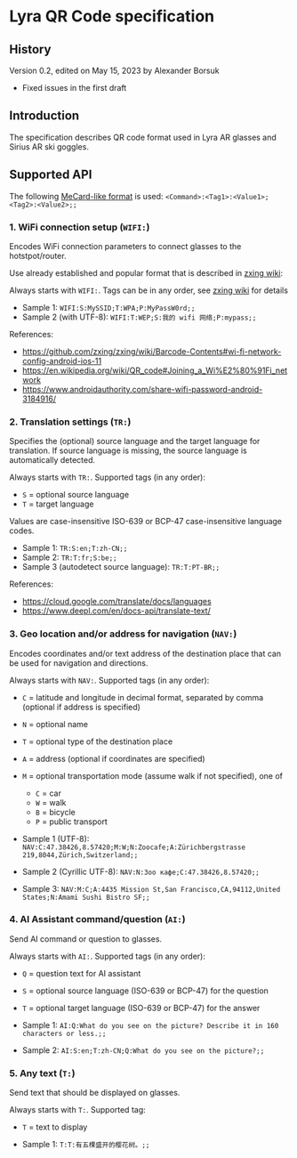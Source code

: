 # Lyra QR Code specification

## History
Version 0.2, edited on May 15, 2023 by Alexander Borsuk
- Fixed issues in the first draft

## Introduction

The specification describes QR code format used in Lyra AR glasses and Sirius AR ski goggles.

## Supported API

The following [MeCard-like format](https://en.wikipedia.org/wiki/MeCard_(QR_code)) is used:
`<Command>:<Tag1>:<Value1>;<Tag2>:<Value2>;;`

### 1. WiFi connection setup (`WIFI:`)

Encodes WiFi connection parameters to connect glasses to the hotstpot/router.

Use already established and popular format that is described in [zxing wiki][]:

Always starts with `WIFI:`. Tags can be in any order, see [zxing wiki][] for details
- Sample 1: `WIFI:S:MySSID;T:WPA;P:MyPassW0rd;;`
- Sample 2 (with UTF-8): `WIFI:T:WEP;S:我的 wifi 网络;P:mypass;;`

References:
- https://github.com/zxing/zxing/wiki/Barcode-Contents#wi-fi-network-config-android-ios-11
- https://en.wikipedia.org/wiki/QR_code#Joining_a_Wi%E2%80%91Fi_network
- https://www.androidauthority.com/share-wifi-password-android-3184916/

### 2. Translation settings (`TR:`)

Specifies the (optional) source language and the target language for translation. If source language is missing, the source language is automatically detected.

Always starts with `TR:`. Supported tags (in any order):
- `S` = optional source language
- `T` = target language

Values are case-insensitive ISO-639 or BCP-47 case-insensitive language codes.

- Sample 1: `TR:S:en;T:zh-CN;;`
- Sample 2: `TR:T:fr;S:be;;`
- Sample 3 (autodetect source language): `TR:T:PT-BR;;`

References:
- https://cloud.google.com/translate/docs/languages
- https://www.deepl.com/en/docs-api/translate-text/

### 3. Geo location and/or address for navigation (`NAV:`)

Encodes coordinates and/or text address of the destination place that can be used for navigation and directions.

Always starts with `NAV:`. Supported tags (in any order):
- `C` = latitude and longitude in decimal format, separated by comma (optional if address is specified)
- `N` = optional name
- `T` = optional type of the destination place
- `A` = address (optional if coordinates are specified)
- `M` = optional transportation mode (assume walk if not specified), one of
   - `C` = car
   - `W` = walk
   - `B` = bicycle
   - `P` = public transport

- Sample 1 (UTF-8): `NAV:C:47.38426,8.57420;M:W;N:Zoocafe;A:Zürichbergstrasse 219,8044,Zürich,Switzerland;;`
- Sample 2 (Cyrillic UTF-8): `NAV:N:Зоо кафе;C:47.38426,8.57420;;`
- Sample 3: `NAV:M:C;A:4435 Mission St,San Francisco,CA,94112,United States;N:Amami Sushi Bistro SF;;`

### 4. AI Assistant command/question (`AI:`)

Send AI command or question to glasses.

Always starts with `AI:`. Supported tags (in any order):
- `Q` = question text for AI assistant
- `S` = optional source language (ISO-639 or BCP-47) for the question
- `T` = optional target language (ISO-639 or BCP-47) for the answer

- Sample 1: `AI:Q:What do you see on the picture? Describe it in 160 characters or less.;;`
- Sample 2: `AI:S:en;T:zh-CN;Q:What do you see on the picture?;;`

### 5. Any text (`T:`)

Send text that should be displayed on glasses.

Always starts with `T:`. Supported tag:
- `T` = text to display

- Sample 1: `T:T:有五棵盛开的樱花树。;;`



[zxing wiki]: https://github.com/zxing/zxing/wiki/Barcode-Contents#wi-fi-network-config-android-ios-11
